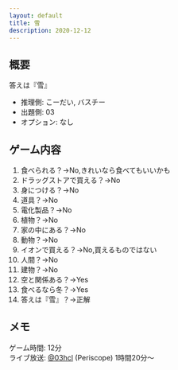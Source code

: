 ```yaml
---
layout: default
title: 雪
description: 2020-12-12
---
```


## 概要

答えは『雪』

- 推理側: こーだい, バスチー
- 出題側: 03
- オプション: なし

## ゲーム内容

1. 食べられる？→No,きれいなら食べてもいいかも
2. ドラッグストアで買える？→No
3. 身につける？→No
4. 道具？→No
5. 電化製品？→No
6. 植物？→No
7. 家の中にある？→No
8. 動物？→No
9. イオンで買える？→No,買えるものではない
10. 人間？→No
11. 建物？→No
12. 空と関係ある？→Yes
13. 食べるなら冬？→Yes
14. 答えは『雪』？→正解

## メモ

ゲーム時間: 12分  
ライブ放送: [@03hcl](https://www.periscope.tv/03hcl/1dRKZNprabwKB) (Periscope) 1時間20分～

